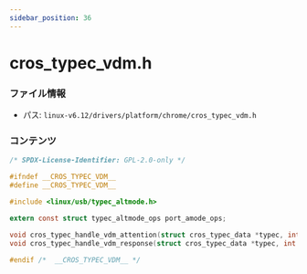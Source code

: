 ```yaml
---
sidebar_position: 36
---
```

# cros_typec_vdm.h

### ファイル情報

- パス: `linux-v6.12/drivers/platform/chrome/cros_typec_vdm.h`

### コンテンツ

```h
/* SPDX-License-Identifier: GPL-2.0-only */

#ifndef __CROS_TYPEC_VDM__
#define __CROS_TYPEC_VDM__

#include <linux/usb/typec_altmode.h>

extern const struct typec_altmode_ops port_amode_ops;

void cros_typec_handle_vdm_attention(struct cros_typec_data *typec, int port_num);
void cros_typec_handle_vdm_response(struct cros_typec_data *typec, int port_num);

#endif /*  __CROS_TYPEC_VDM__ */

```
